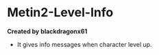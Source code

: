 # Metin2-Level-Info
**Created by blackdragonx61**

- It gives info messages when character level up.